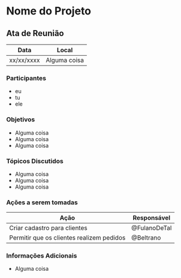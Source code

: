 # Nome do Projeto


## Ata de Reunião

| Data       | Local        |
| ---------- | ------------ |
| xx/xx/xxxx | Alguma coisa |


### Participantes
* eu
* tu
* ele

### Objetivos
* Alguma coisa
* Alguma coisa
* Alguma coisa

### Tópicos Discutidos
* Alguma coisa
* Alguma coisa
* Alguma coisa

### Ações a serem tomadas
| Ação                                      | Responsável  |
| ----------------------------------------- | ------------ |
| Criar cadastro para clientes              | @FulanoDeTal |
| Permitir que os clientes realizem pedidos | @Beltrano    |

### Informações Adicionais

* Alguma coisa
